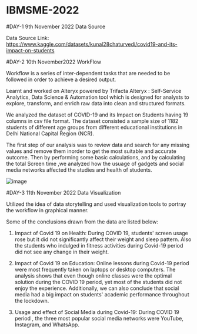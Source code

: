 # IBMSME-2022 

#DAY-1 9th November 2022    Data Source

Data Source Link: https://www.kaggle.com/datasets/kunal28chaturvedi/covid19-and-its-impact-on-students


#DAY-2 10th November2022    WorkFlow 

Workflow is a series of inter-dependent tasks that are needed to be followed in order to achieve a desired output.

Learnt and worked on Alteryx powered by Trifacta
Alteryx : Self-Service Analytics, Data Science & Automation tool which is designed for analysts to explore, transform, and enrich raw data into clean and structured formats.

We analyzed the dataset of COVID-19 and its Impact on Students having 19 columns  in csv file format.
The dataset consisted a sample size of 1182 students of different age groups from different educational institutions in Delhi National Capital Region (NCR). 

The first step of our analysis was to review data and search for any missing values and remove them inorder to get the most suitable and accurate outcome. 
Then by performing some basic calculations, and by calculating the total Screen time ,we analyzed how the usuage of gadgets and social media networks affected the studies and health of students. 




![image](https://user-images.githubusercontent.com/114132172/201403812-b3823c65-f2bd-4679-95e3-71d8e23fc007.png)


#DAY-3 11th November 2022    Data Visualization

Utilized the idea of data storytelling and used visualization tools to portray the workflow in graphical manner.

Some of the conclusions drawn from the data are listed below:
1. Impact of Covid 19 on Health: During COVID 19,  students' screen usage rose but it did not significantly affect their weight and sleep pattern. Also
   the students who indulged in fitness activities during Covid-19 period did not see any change in their weight.
   
2. Impact of Covid 19 on Education: Online lessons during Covid-19 period were most frequently taken on laptops or desktop computers. The analysis shows 
   that even though online classes were the optimal solution during the COVID 19 period, yet most of the students did not enjoy the experience.
   Additionally, we can also conclude that social media had a big impact on students' academic performance throughout the lockdown.  
   
3. Usage and effect of Social Media during Covid-19: During COVID 19 period , the three most popular social media networks were YouTube, Instagram, and            WhatsApp.



